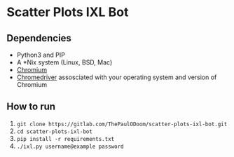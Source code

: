# Scatter Plots IXL Bot
## Dependencies
* Python3 and PIP
* A \*Nix system (Linux, BSD, Mac)
* [Chromium](https://www.chromium.org/getting-involved/download-chromium) 
* [Chromedriver](https://chromedriver.storage.googleapis.com/index.html) assosciated with your operating system and version of Chromium
## How to run
1. `git clone https://gitlab.com/ThePaulODoom/scatter-plots-ixl-bot.git`
2. `cd scatter-plots-ixl-bot`
3. `pip install -r requirements.txt`
4. `./ixl.py username@example password`

